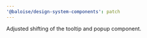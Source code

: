 ```yaml
---
'@baloise/design-system-components': patch
---
```


Adjusted shifting of the tooltip and popup component.
